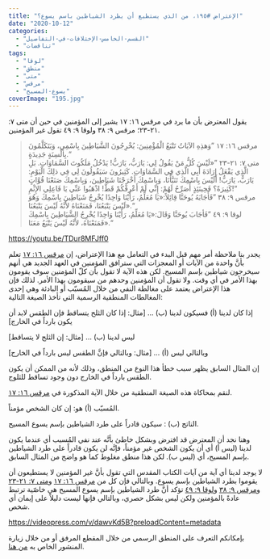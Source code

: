 ```yaml
---
title: "الإعتراض #١٩٥، من الذي يستطيع أن يطرد الشياطين باسم يسوع؟"
date: "2020-10-12"
categories: 
  - "القسم-الخامس-الإختلافات-في-التفاصيل"
  - "تناقضات"
tags: 
  - "لوقا"
  - "منطق"
  - "متى"
  - "مرقس"
  - "يسوع-المسيح"
coverImage: "195.jpg"
---
```


يقول المعترض بأن ما يرد في مرقس ١٦: ١٧ يشير إلى المؤمنين في حين أن متى ٧: ٢١-٢٣؛ مرقس ٩: ٣٨ ولوقا ٩: ٤٩ تقول غير المؤمنين.

> مرقس ١٦: ١٧ ”وَهذِهِ الآيَاتُ تَتْبَعُ الْمُؤْمِنِينَ: يُخْرِجُونَ الشَّيَاطِينَ بِاسْمِي، وَيَتَكَلَّمُونَ بِأَلْسِنَةٍ جَدِيدَةٍ.“  
> متى ٧: ٢١-٢٣ ”«لَيْسَ كُلُّ مَنْ يَقُولُ لِي: يَارَبُّ، يَارَبُّ! يَدْخُلُ مَلَكُوتَ السَّمَاوَاتِ. بَلِ الَّذِي يَفْعَلُ إِرَادَةَ أَبِي الَّذِي فِي السَّمَاوَاتِ. كَثِيرُونَ سَيَقُولُونَ لِي فِي ذلِكَ الْيَوْمِ: يَارَبُّ، يَارَبُّ! أَلَيْسَ بِاسْمِكَ تَنَبَّأْنَا، وَبِاسْمِكَ أَخْرَجْنَا شَيَاطِينَ، وَبِاسْمِكَ صَنَعْنَا قُوَّاتٍ كَثِيرَةً؟ فَحِينَئِذٍ أُصَرِّحُ لَهُمْ: إِنِّي لَمْ أَعْرِفْكُمْ قَطُّ! اذْهَبُوا عَنِّي يَا فَاعِلِي الإِثْمِ!“  
> مرقس ٩: ٣٨ ”فَأَجَابَهُ يُوحَنَّا قِائِلاً:«يَا مُعَلِّمُ، رَأَيْنَا وَاحِدًا يُخْرِجُ شَيَاطِينَ بِاسْمِكَ وَهُوَ لَيْسَ يَتْبَعُنَا، فَمَنَعْنَاهُ لأَنَّهُ لَيْسَ يَتْبَعُنَا».“  
> لوقا ٩: ٤٩ ”فَأجَابَ يُوحَنَّا وَقَالَ:«يَا مُعَلِّمُ، رَأَيْنَا وَاحِدًا يُخْرِجُ الشَّيَاطِينَ بِاسْمِكَ فَمَنَعْنَاهُ، لأَنَّهُ لَيْسَ يَتْبَعُ مَعَنَا».“

https://youtu.be/TDur8MFJff0

يجدر بنا ملاحظة أمر مهم قبل البدء في التعامل مع هذا الإعتراض، إن [مرقس ١٦: ١٧](https://biblia.com/books/ar-vandyke/mk16.17) تعلم بأنَّ واحدة من الآيات أو المعجزات التي سترافق المؤمنين في العهد الجديد هي أنهم سيخرجون شياطين بإسم المسيح. لكن هذه الآية لا تقول بأن كلّ المؤمنين سوف يقومون بهذا الأمر في أي وقت. ولا تقول أن المؤمنين وحدهم من سيقومون بهذا الأمر. لذلك فإن هذا الإعتراض يعتمد على مغالطة النفي من خلال المُسبّب أو البادئة وهي إحدى المغالطات المنطقية الرسمية التي تأخذ الصيغة التالية: 

إذا كان لدينا (أ) فسيكون لدينا (ب) … \[مثال: إذا كان الثلح يتساقط فإن الطقس لابد أن يكون بارداً في الخارج\]

ليس لدينا (ب) … \[مثال: إن الثلج لا يتساقط\]

وبالتالي ليس (أ) … \[مثال: وبالتالي فإنَّ الطقس ليس بارداً في الخارج\]

إن المثال السابق يظهر سبب خطأ هذا النوع من المنطق، وذلك لأنه من الممكن أن يكون الطقس بارداً في الخارج دون وجود تساقط للثلوج.

لنقم بمحاكاة هذه الصيغة المنطقية من خلال الآية المذكورة في [مرقس ١٦: ١٧](https://biblia.com/books/ar-vandyke/mk16.17).

المُسبّب (أ) هو: إن كان الشخص مؤمناً. 

الناتج (ب) : سيكون قادراً على طرد الشياطين بإسم يسوع المسيح.

وهنا نجد أن المعترض قد افترض وبشكل خاطئ بأنَّه عند نفي المُسبب أي عندما يكون لدينا (ليس أ) أي أن يكون الشخص غير مؤمناً، فإنَّه لن يكون قادراً على طرد الشياطين بإسم المسيح، أي (ليس ب). لكن هذا منطق مغلوط كما هو واضح من المثال السابق. 

لا يوجد لدينا أي آية من آيات الكتاب المقدس التي تقول بأنَّ غير المؤمنين لا يستطيعون أن يقوموا بطرد الشياطين بإسم يسوع. وبالتالي فإن كل من [مرقس ١٦: ١٧](https://biblia.com/books/ar-vandyke/mk16.17) و[متى ٧: ٢١-٢٣](https://biblia.com/books/ar-vandyke/mt7.21-23) و[مرقس ٩: ٣٨](https://biblia.com/books/ar-vandyke/mk38.9) و[لوقا ٩: ٤٩](https://biblia.com/books/ar-vandyke/lk9.49) تؤكد أنَّ طرد الشياطين بإسم يسوع المسيح هي خاصّية ترتبط عادةً بالمؤمنين ولكن ليس بشكل حصري، وبالتالي فإنها ليست دليلاً على إيمان أي شخص.

https://videopress.com/v/dawvKd5B?preloadContent=metadata

بإمكانكم التعرف على المنطق الرسمي من خلال المقطع المرفق أو من خلال زيارة المنشور الخاص به [من هنا](https://reasonofhope.com/2019/09/19/modus/).

